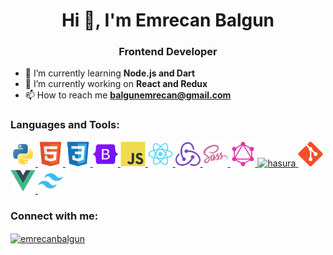 <h1 align="center">Hi 👋, I'm Emrecan Balgun</h1>
<h3 align="center">Frontend Developer</h3>

- 🌱 I’m currently learning **Node.js and Dart**
- 🔭 I’m currently working on **React and Redux**
- 📫 How to reach me **balgunemrecan@gmail.com**

<h3 align="left">Languages and Tools:</h3>
<p align="left">
    <a href="https://www.python.org" target="_blank"> <img src="https://github.com/devicons/devicon/blob/master/icons/python/python-original.svg" alt="python" width="40" height="40"/> </a>
  <a href="https://www.w3.org/html/" target="_blank"> <img src="https://github.com/devicons/devicon/blob/master/icons/html5/html5-original.svg" alt="html5" width="40" height="40"/> </a> 
  <a href="https://www.w3schools.com/css/" target="_blank"> <img src="https://github.com/devicons/devicon/blob/master/icons/css3/css3-original.svg" alt="css3" width="40" height="40"/> </a>
   <a href="https://getbootstrap.com" target="_blank"> <img src="https://github.com/devicons/devicon/blob/master/icons/bootstrap/bootstrap-original.svg" alt="bootstrap" width="40" height="40"/> </a>
  <a href="https://developer.mozilla.org/en-US/docs/Web/JavaScript" target="_blank"> <img src="https://github.com/devicons/devicon/blob/master/icons/javascript/javascript-original.svg" alt="javascript" width="40" height="40"/> </a>
  <a href="https://reactjs.org" target="_blank"> <img src="https://github.com/devicons/devicon/blob/master/icons/react/react-original.svg" alt="react" width="40" height="40"/> </a>
  <a href="https://redux.js.org" target="_blank"> <img src="https://github.com/devicons/devicon/blob/master/icons/redux/redux-original.svg" alt="redux" width="40" height="40"/> </a>
   <a href="https://sass-lang.com" target="_blank"> <img src="https://github.com/devicons/devicon/blob/master/icons/sass/sass-original.svg" alt="sass" width="40" height="40"/> </a>
    <a href="https://graphql.org" target="_blank"> <img src="https://github.com/devicons/devicon/blob/master/icons/graphql/graphql-plain.svg" alt="graphql" width="40" height="40"/> </a>
    <a href="https://hasura.io" target="_blank"> <img src="https://hasura.io/brand-assets/hasura-icon-primary.svg" alt="hasura" width="40" height="40"/> </a>
    <a href="https://git-scm.com" target="_blank"> <img src="https://github.com/devicons/devicon/blob/master/icons/git/git-original.svg" alt="git" width="40" height="40"/> </a>
    <a href="https://vuejs.org" target="_blank"> <img src="https://github.com/devicons/devicon/blob/master/icons/vuejs/vuejs-original.svg" alt="git" width="40" height="40"/> </a>
    <a href="https://tailwindcss.com" target="_blank"> <img src="https://github.com/devicons/devicon/blob/master/icons/tailwindcss/tailwindcss-plain.svg" alt="git" width="40" height="40"/> </a>

<h3 align="left">Connect with me:</h3>
<p align="left">
<a href="https://linkedin.com/in/emrecanbalgun" target="blank"><img align="center" src="https://raw.githubusercontent.com/rahuldkjain/github-profile-readme-generator/master/src/images/icons/Social/linked-in-alt.svg" alt="emrecanbalgun" height="30" width="40" /></a>
</p>
